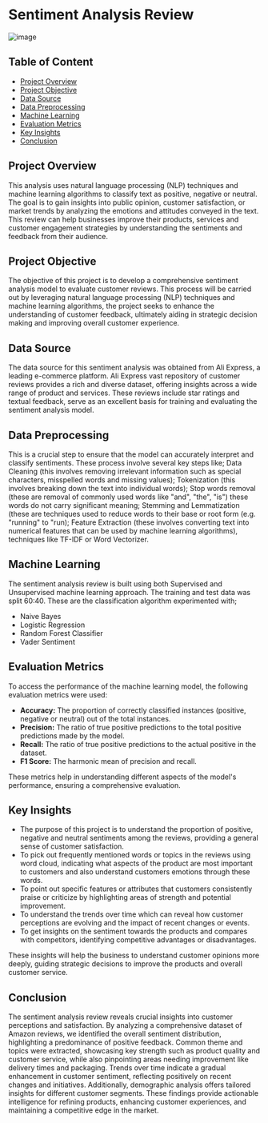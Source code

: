 # Sentiment Analysis Review

![image](https://github.com/LadyStellah/SentimentAnalysisReview/assets/158798838/6776ec9e-77ec-4828-9370-1afca86227f3)


## Table of Content
- [Project Overview](#project-overview)
- [Project Objective](#project-objective)
- [Data Source](#data-source)
- [Data Preprocessing](#data-preprocessing)
- [Machine Learning](#machine-learning)
- [Evaluation Metrics](#evaluation-metrics)
- [Key Insights](#key-insights)
- [Conclusion](#conclusion)


## Project Overview
This analysis uses natural language processing (NLP) techniques and machine learning algorithms to classify text as positive, negative or neutral. The goal is to gain insights into public opinion, customer satisfaction, or market trends by analyzing the emotions and attitudes conveyed in the text. This review can help businesses improve their products, services and customer engagement strategies by understanding the sentiments and feedback from their audience.

## Project Objective
The objective of this project is to develop a comprehensive sentiment analysis model to evaluate customer reviews. This process will be carried out by leveraging natural language processing (NLP) techniques and machine learning algorithms, the project seeks to enhance the understanding of customer feedback, ultimately aiding in strategic decision making and improving overall customer experience.

## Data Source
The data source for this sentiment analysis was obtained from Ali Express, a leading e-commerce platform. Ali Express vast repository of customer reviews provides a rich and diverse dataset, offering insights across a wide range of product and services. These reviews include star ratings and textual feedback, serve as an excellent basis for training and evaluating the sentiment analysis model.

## Data Preprocessing
This is a crucial step to ensure that the model can accurately interpret and classify sentiments. These process involve several key steps like; Data Cleaning (this involves removing irrelevant information such as special characters, misspelled words and missing values); Tokenization (this involves breaking down the text into individual words); Stop words removal (these are removal of commonly used words like "and", "the", "is") these words do not carry significant meaning; Stemming and Lemmatization (these are techniques used to reduce words to their base or root form (e.g. "running" to "run); Feature Extraction (these involves converting text into numerical features that can be used by machine learning algorithms), techniques like TF-IDF or Word Vectorizer.

## Machine Learning
The sentiment analysis review is built using both Supervised and Unsupervised machine learning approach. The training and test data was split 60:40. These are the classification algorithm experimented with;

- Naive Bayes
- Logistic Regression
- Random Forest Classifier
- Vader Sentiment

## Evaluation Metrics
To access the performance of the machine learning model, the following evaluation metrics were used:

- **Accuracy:** The proportion of correctly classified instances (positive, negative or neutral) out of the total instances.
- **Precision:** The ratio of true positive predictions to the total positive predictions made by the model.
- **Recall:** The ratio of true positive predictions to the actual positive in the dataset.
- **F1 Score:** The harmonic mean of precision and recall.

These metrics help in understanding different aspects of the model's performance, ensuring a comprehensive evaluation.

## Key Insights

- The purpose of this project is to understand the proportion of positive, negative and neutral sentiments among the reviews, providing a general sense of customer satisfaction.
- To pick out frequently mentioned words or topics in the reviews using word cloud, indicating what aspects of the product are most important to customers and also understand customers emotions through these words.
- To point out specific features or attributes that customers consistently praise or criticize by highlighting areas of strength and potential improvement.
- To understand the trends over time which can reveal how customer perceptions are evolving and the impact of recent changes or events.
- To get insights on the sentiment towards the products and compares with competitors, identifying competitive advantages or disadvantages.

These insights will help the business to understand customer opinions more deeply, guiding strategic decisions to improve the products and overall customer service.

## Conclusion
The sentiment analysis review reveals crucial insights into customer perceptions and satisfaction. By analyzing a comprehensive dataset of Amazon reviews, we identified the overall sentiment distribution, highlighting a predominance of positive feedback. Common theme and topics were extracted, showcasing key strength such as product quality and customer service, while also pinpointing areas needing improvement like delivery times and packaging. Trends over time indicate a gradual enhancement in customer sentiment, reflecting positively on recent changes and initiatives. Additionally, demographic analysis offers tailored insights for different customer segments. These findings provide actionable intelligence for refining products, enhancing customer experiences, and maintaining a competitive edge in the market.










